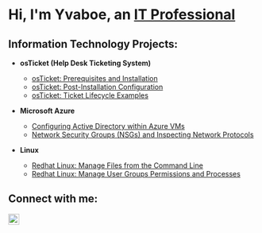 <h1>Hi, I'm Yvaboe, an <a href="https://www.linkedin.com/in/yvaboe-emlor-01a5b8269/">IT Professional</a></h1>

<h2> Information Technology Projects:</h2>

- <b>osTicket (Help Desk Ticketing System)</b>
  - [osTicket: Prerequisites and Installation](https://github.com/YvaEm/osticket-prereqs)
  - [osTicket: Post-Installation Configuration](https://github.com/YvaEm/post-install-config)
  - [osTicket: Ticket Lifecycle Examples](https://github.com/YvaEm/ticket-lifecycle)
- <b>Microsoft Azure</b>
  - [Configuring Active Directory within Azure VMs](https://github.com/YvaEm/configure-ad)
  - [Network Security Groups (NSGs) and Inspecting Network Protocols](https://github.com/YvaEm/azure-network-protocols)

- <b>Linux</b>
  - [Redhat Linux: Manage Files from the Command Line](https://github.com/YvaEm/manage-files-from-command-line)
  - [Redhat Linux: Manage User Groups Permissions and Processes](https://github.com/YvaEm/Manage-Users-Groups-Permissions-and-Processes)

<h2>Connect with me:</h2>

[<img align="left" alt="Josh | LinkedIn" width="22px" src="https://cdn.jsdelivr.net/npm/simple-icons@v3/icons/linkedin.svg" />][linkedin]


[linkedin]: https://www.linkedin.com/in/yvaboe-emlor-01a5b8269/
